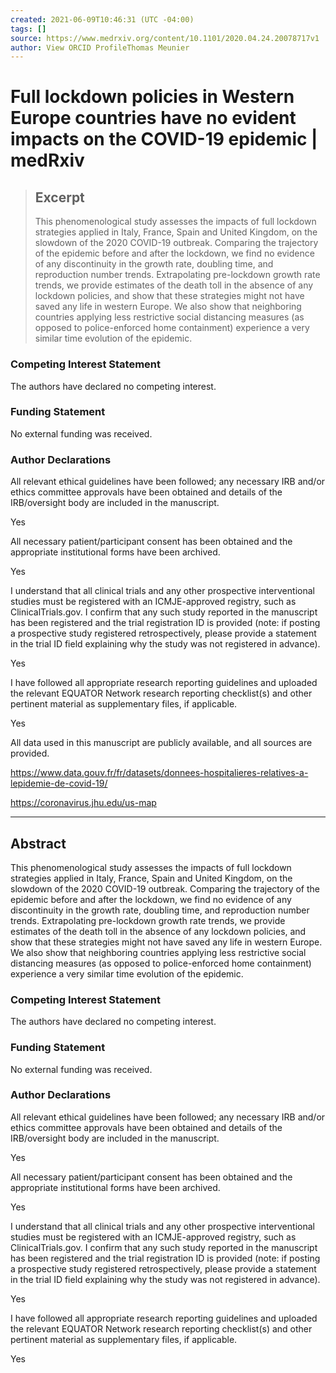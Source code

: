 ```yaml
---
created: 2021-06-09T10:46:31 (UTC -04:00)
tags: []
source: https://www.medrxiv.org/content/10.1101/2020.04.24.20078717v1
author: View ORCID ProfileThomas Meunier
---
```


# Full lockdown policies in Western Europe countries have no evident impacts on the COVID-19 epidemic | medRxiv

> ## Excerpt
> This phenomenological study assesses the impacts of full lockdown strategies applied in Italy, France, Spain and United Kingdom, on the slowdown of the 2020 COVID-19 outbreak. Comparing the trajectory of the epidemic before and after the lockdown, we find no evidence of any discontinuity in the growth rate, doubling time, and reproduction number trends. Extrapolating pre-lockdown growth rate trends, we provide estimates of the death toll in the absence of any lockdown policies, and show that these strategies might not have saved any life in western Europe. We also show that neighboring countries applying less restrictive social distancing measures (as opposed to police-enforced home containment) experience a very similar time evolution of the epidemic.

### Competing Interest Statement

The authors have declared no competing interest.

### Funding Statement

No external funding was received.

### Author Declarations

All relevant ethical guidelines have been followed; any necessary IRB and/or ethics committee approvals have been obtained and details of the IRB/oversight body are included in the manuscript.

Yes

All necessary patient/participant consent has been obtained and the appropriate institutional forms have been archived.

Yes

I understand that all clinical trials and any other prospective interventional studies must be registered with an ICMJE-approved registry, such as ClinicalTrials.gov. I confirm that any such study reported in the manuscript has been registered and the trial registration ID is provided (note: if posting a prospective study registered retrospectively, please provide a statement in the trial ID field explaining why the study was not registered in advance).

Yes

I have followed all appropriate research reporting guidelines and uploaded the relevant EQUATOR Network research reporting checklist(s) and other pertinent material as supplementary files, if applicable.

Yes

All data used in this manuscript are publicly available, and all sources are provided.

<https://www.data.gouv.fr/fr/datasets/donnees-hospitalieres-relatives-a-lepidemie-de-covid-19/> 

<https://coronavirus.jhu.edu/us-map>

---
## Abstract

This phenomenological study assesses the impacts of full lockdown strategies applied in Italy, France, Spain and United Kingdom, on the slowdown of the 2020 COVID-19 outbreak. Comparing the trajectory of the epidemic before and after the lockdown, we find no evidence of any discontinuity in the growth rate, doubling time, and reproduction number trends. Extrapolating pre-lockdown growth rate trends, we provide estimates of the death toll in the absence of any lockdown policies, and show that these strategies might not have saved any life in western Europe. We also show that neighboring countries applying less restrictive social distancing measures (as opposed to police-enforced home containment) experience a very similar time evolution of the epidemic.

### Competing Interest Statement

The authors have declared no competing interest.

### Funding Statement

No external funding was received.

### Author Declarations

All relevant ethical guidelines have been followed; any necessary IRB and/or ethics committee approvals have been obtained and details of the IRB/oversight body are included in the manuscript.

Yes

All necessary patient/participant consent has been obtained and the appropriate institutional forms have been archived.

Yes

I understand that all clinical trials and any other prospective interventional studies must be registered with an ICMJE-approved registry, such as ClinicalTrials.gov. I confirm that any such study reported in the manuscript has been registered and the trial registration ID is provided (note: if posting a prospective study registered retrospectively, please provide a statement in the trial ID field explaining why the study was not registered in advance).

Yes

I have followed all appropriate research reporting guidelines and uploaded the relevant EQUATOR Network research reporting checklist(s) and other pertinent material as supplementary files, if applicable.

Yes
